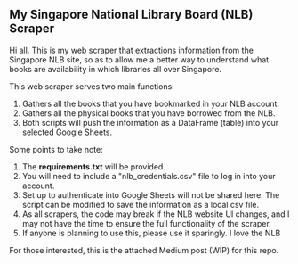 ## My Singapore National Library Board (NLB) Scraper
Hi all. This is my web scraper that extractions information from the Singapore NLB site, 
so as to allow me a better way to understand what books are availability in which libraries all over Singapore. 

This web scraper serves two main functions:
1. Gathers all the books that you have bookmarked in your NLB account.
2. Gathers all the physical books that you have borrowed from the NLB.
3. Both scripts will push the information as a DataFrame (table) into your selected Google Sheets. 

Some points to take note:
1. The **requirements.txt** will be provided.
2. You will need to include a "nlb_credentials.csv" file to log in into your account.
3. Set up to authenticate into Google Sheets will not be shared here. The script can be modified to save the information as a local csv file. 
4. As all scrapers, the code may break if the NLB website UI changes, and I may not have the time to ensure the full functionality of the scraper.
5. If anyone is planning to use this, please use it sparingly. I love the NLB 

For those interested, this is the attached Medium post (WIP) for this repo. 

